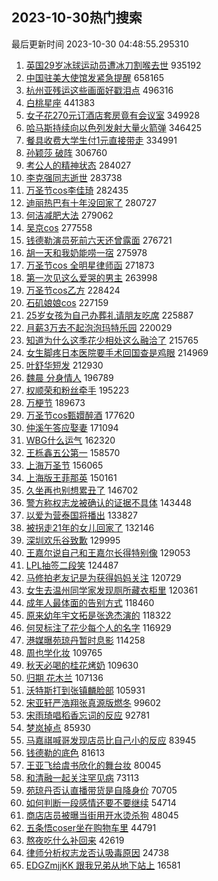 ## 2023-10-30热门搜索 
最后更新时间 2023-10-30 04:48:55.295310 
1. [英国29岁冰球运动员遭冰刀割喉去世](https://s.weibo.com/weibo?q=%23%E8%8B%B1%E5%9B%BD29%E5%B2%81%E5%86%B0%E7%90%83%E8%BF%90%E5%8A%A8%E5%91%98%E9%81%AD%E5%86%B0%E5%88%80%E5%89%B2%E5%96%89%E5%8E%BB%E4%B8%96%23&t=31&band_rank=1&Refer=top) 935192
1. [中国驻美大使馆发紧急提醒](https://s.weibo.com/weibo?q=%23%E4%B8%AD%E5%9B%BD%E9%A9%BB%E7%BE%8E%E5%A4%A7%E4%BD%BF%E9%A6%86%E5%8F%91%E7%B4%A7%E6%80%A5%E6%8F%90%E9%86%92%23&t=31&band_rank=2&Refer=top) 658165
1. [杭州亚残运这些画面好戳泪点](https://s.weibo.com/weibo?q=%23%E6%9D%AD%E5%B7%9E%E4%BA%9A%E6%AE%8B%E8%BF%90%E8%BF%99%E4%BA%9B%E7%94%BB%E9%9D%A2%E5%A5%BD%E6%88%B3%E6%B3%AA%E7%82%B9%23&t=31&band_rank=3&Refer=top) 496316
1. [白桃星座](https://s.weibo.com/weibo?q=%E7%99%BD%E6%A1%83%E6%98%9F%E5%BA%A7&t=31&band_rank=4&Refer=top) 441383
1. [女子花270元订酒店套房竟有会议室](https://s.weibo.com/weibo?q=%23%E5%A5%B3%E5%AD%90%E8%8A%B1270%E5%85%83%E8%AE%A2%E9%85%92%E5%BA%97%E5%A5%97%E6%88%BF%E7%AB%9F%E6%9C%89%E4%BC%9A%E8%AE%AE%E5%AE%A4%23&t=31&band_rank=5&Refer=top) 349928
1. [哈马斯持续向以色列发射大量火箭弹](https://s.weibo.com/weibo?q=%23%E5%93%88%E9%A9%AC%E6%96%AF%E6%8C%81%E7%BB%AD%E5%90%91%E4%BB%A5%E8%89%B2%E5%88%97%E5%8F%91%E5%B0%84%E5%A4%A7%E9%87%8F%E7%81%AB%E7%AE%AD%E5%BC%B9%23&t=31&band_rank=6&Refer=top) 346425
1. [餐具收费大学生付1元直接带走](https://s.weibo.com/weibo?q=%23%E9%A4%90%E5%85%B7%E6%94%B6%E8%B4%B9%E5%A4%A7%E5%AD%A6%E7%94%9F%E4%BB%981%E5%85%83%E7%9B%B4%E6%8E%A5%E5%B8%A6%E8%B5%B0%23&t=31&band_rank=7&Refer=top) 334991
1. [孙颖莎 破阵](https://s.weibo.com/weibo?q=%E5%AD%99%E9%A2%96%E8%8E%8E%20%E7%A0%B4%E9%98%B5&t=31&band_rank=8&Refer=top) 306760
1. [考公人的精神状态](https://s.weibo.com/weibo?q=%E8%80%83%E5%85%AC%E4%BA%BA%E7%9A%84%E7%B2%BE%E7%A5%9E%E7%8A%B6%E6%80%81&t=31&band_rank=9&Refer=top) 284027
1. [李克强同志逝世](https://s.weibo.com/weibo?q=%23%E6%9D%8E%E5%85%8B%E5%BC%BA%E5%90%8C%E5%BF%97%E9%80%9D%E4%B8%96%23&t=31&band_rank=10&Refer=top) 283738
1. [万圣节cos李佳琦](https://s.weibo.com/weibo?q=%E4%B8%87%E5%9C%A3%E8%8A%82cos%E6%9D%8E%E4%BD%B3%E7%90%A6&t=31&band_rank=11&Refer=top) 282435
1. [迪丽热巴有十年没回家了](https://s.weibo.com/weibo?q=%23%E8%BF%AA%E4%B8%BD%E7%83%AD%E5%B7%B4%E6%9C%89%E5%8D%81%E5%B9%B4%E6%B2%A1%E5%9B%9E%E5%AE%B6%E4%BA%86%23&t=31&band_rank=12&Refer=top) 280727
1. [何洁减肥大法](https://s.weibo.com/weibo?q=%E4%BD%95%E6%B4%81%E5%87%8F%E8%82%A5%E5%A4%A7%E6%B3%95&t=31&band_rank=13&Refer=top) 279062
1. [吴京cos](https://s.weibo.com/weibo?q=%E5%90%B4%E4%BA%ACcos&t=31&band_rank=14&Refer=top) 277558
1. [钱德勒演员死前六天还曾露面](https://s.weibo.com/weibo?q=%23%E9%92%B1%E5%BE%B7%E5%8B%92%E6%BC%94%E5%91%98%E6%AD%BB%E5%89%8D%E5%85%AD%E5%A4%A9%E8%BF%98%E6%9B%BE%E9%9C%B2%E9%9D%A2%23&t=31&band_rank=15&Refer=top) 276721
1. [胡一天和我奶能唠一宿](https://s.weibo.com/weibo?q=%E8%83%A1%E4%B8%80%E5%A4%A9%E5%92%8C%E6%88%91%E5%A5%B6%E8%83%BD%E5%94%A0%E4%B8%80%E5%AE%BF&t=31&band_rank=16&Refer=top) 275978
1. [万圣节cos 全明星律师函](https://s.weibo.com/weibo?q=%E4%B8%87%E5%9C%A3%E8%8A%82cos%20%E5%85%A8%E6%98%8E%E6%98%9F%E5%BE%8B%E5%B8%88%E5%87%BD&t=31&band_rank=17&Refer=top) 271873
1. [第一次见这么爱哭的男主](https://s.weibo.com/weibo?q=%23%E7%AC%AC%E4%B8%80%E6%AC%A1%E8%A7%81%E8%BF%99%E4%B9%88%E7%88%B1%E5%93%AD%E7%9A%84%E7%94%B7%E4%B8%BB%23&t=31&band_rank=18&Refer=top) 263998
1. [万圣节cos乙方](https://s.weibo.com/weibo?q=%E4%B8%87%E5%9C%A3%E8%8A%82cos%E4%B9%99%E6%96%B9&t=31&band_rank=19&Refer=top) 228424
1. [石矶娘娘cos](https://s.weibo.com/weibo?q=%23%E7%9F%B3%E7%9F%B6%E5%A8%98%E5%A8%98cos%23&t=31&band_rank=20&Refer=top) 227159
1. [25岁女孩为自己办葬礼请朋友吃席](https://s.weibo.com/weibo?q=%2325%E5%B2%81%E5%A5%B3%E5%AD%A9%E4%B8%BA%E8%87%AA%E5%B7%B1%E5%8A%9E%E8%91%AC%E7%A4%BC%E8%AF%B7%E6%9C%8B%E5%8F%8B%E5%90%83%E5%B8%AD%23&t=31&band_rank=21&Refer=top) 225887
1. [月薪3万去不起泡泡玛特乐园](https://s.weibo.com/weibo?q=%23%E6%9C%88%E8%96%AA3%E4%B8%87%E5%8E%BB%E4%B8%8D%E8%B5%B7%E6%B3%A1%E6%B3%A1%E7%8E%9B%E7%89%B9%E4%B9%90%E5%9B%AD%23&t=31&band_rank=22&Refer=top) 220029
1. [知道为什么这季花少相处这么融洽了](https://s.weibo.com/weibo?q=%23%E7%9F%A5%E9%81%93%E4%B8%BA%E4%BB%80%E4%B9%88%E8%BF%99%E5%AD%A3%E8%8A%B1%E5%B0%91%E7%9B%B8%E5%A4%84%E8%BF%99%E4%B9%88%E8%9E%8D%E6%B4%BD%E4%BA%86%23&t=31&band_rank=25&Refer=top) 215765
1. [女生脚疼日本医院要手术回国查是鸡眼](https://s.weibo.com/weibo?q=%23%E5%A5%B3%E7%94%9F%E8%84%9A%E7%96%BC%E6%97%A5%E6%9C%AC%E5%8C%BB%E9%99%A2%E8%A6%81%E6%89%8B%E6%9C%AF%E5%9B%9E%E5%9B%BD%E6%9F%A5%E6%98%AF%E9%B8%A1%E7%9C%BC%23&t=31&band_rank=23&Refer=top) 214969
1. [叶舒华短发](https://s.weibo.com/weibo?q=%23%E5%8F%B6%E8%88%92%E5%8D%8E%E7%9F%AD%E5%8F%91%23&t=31&band_rank=24&Refer=top) 212930
1. [魏晨 分身情人](https://s.weibo.com/weibo?q=%E9%AD%8F%E6%99%A8%20%E5%88%86%E8%BA%AB%E6%83%85%E4%BA%BA&t=31&band_rank=26&Refer=top) 196789
1. [权顺荣和粉丝牵手](https://s.weibo.com/weibo?q=%23%E6%9D%83%E9%A1%BA%E8%8D%A3%E5%92%8C%E7%B2%89%E4%B8%9D%E7%89%B5%E6%89%8B%23&t=31&band_rank=27&Refer=top) 195223
1. [万梗节](https://s.weibo.com/weibo?q=%E4%B8%87%E6%A2%97%E8%8A%82&t=31&band_rank=38&Refer=top) 189673
1. [万圣节cos甄嬛醉酒](https://s.weibo.com/weibo?q=%23%E4%B8%87%E5%9C%A3%E8%8A%82cos%E7%94%84%E5%AC%9B%E9%86%89%E9%85%92%23&t=31&band_rank=28&Refer=top) 177620
1. [仲溪午答应娶妻](https://s.weibo.com/weibo?q=%23%E4%BB%B2%E6%BA%AA%E5%8D%88%E7%AD%94%E5%BA%94%E5%A8%B6%E5%A6%BB%23&t=31&band_rank=29&Refer=top) 171094
1. [WBG什么运气](https://s.weibo.com/weibo?q=WBG%E4%BB%80%E4%B9%88%E8%BF%90%E6%B0%94&t=31&band_rank=30&Refer=top) 162320
1. [王栎鑫五公第一](https://s.weibo.com/weibo?q=%23%E7%8E%8B%E6%A0%8E%E9%91%AB%E4%BA%94%E5%85%AC%E7%AC%AC%E4%B8%80%23&t=31&band_rank=31&Refer=top) 158570
1. [上海万圣节](https://s.weibo.com/weibo?q=%E4%B8%8A%E6%B5%B7%E4%B8%87%E5%9C%A3%E8%8A%82&t=31&band_rank=32&Refer=top) 156065
1. [上海版王菲那英](https://s.weibo.com/weibo?q=%E4%B8%8A%E6%B5%B7%E7%89%88%E7%8E%8B%E8%8F%B2%E9%82%A3%E8%8B%B1&t=31&band_rank=33&Refer=top) 150161
1. [久坐再也别想累丑了](https://s.weibo.com/weibo?q=%E4%B9%85%E5%9D%90%E5%86%8D%E4%B9%9F%E5%88%AB%E6%83%B3%E7%B4%AF%E4%B8%91%E4%BA%86&t=31&band_rank=34&Refer=top) 146702
1. [警方称权志龙被确认的证据不具体](https://s.weibo.com/weibo?q=%23%E8%AD%A6%E6%96%B9%E7%A7%B0%E6%9D%83%E5%BF%97%E9%BE%99%E8%A2%AB%E7%A1%AE%E8%AE%A4%E7%9A%84%E8%AF%81%E6%8D%AE%E4%B8%8D%E5%85%B7%E4%BD%93%23&t=31&band_rank=35&Refer=top) 143448
1. [以爱为营泰国将播出](https://s.weibo.com/weibo?q=%23%E4%BB%A5%E7%88%B1%E4%B8%BA%E8%90%A5%E6%B3%B0%E5%9B%BD%E5%B0%86%E6%92%AD%E5%87%BA%23&t=31&band_rank=32&Refer=top) 133827
1. [被拐走21年的女儿回家了](https://s.weibo.com/weibo?q=%23%E8%A2%AB%E6%8B%90%E8%B5%B021%E5%B9%B4%E7%9A%84%E5%A5%B3%E5%84%BF%E5%9B%9E%E5%AE%B6%E4%BA%86%23&t=31&band_rank=36&Refer=top) 132146
1. [深圳欢乐谷致歉](https://s.weibo.com/weibo?q=%23%E6%B7%B1%E5%9C%B3%E6%AC%A2%E4%B9%90%E8%B0%B7%E8%87%B4%E6%AD%89%23&t=31&band_rank=47&Refer=top) 129995
1. [王嘉尔说自己和王嘉尔长得特别像](https://s.weibo.com/weibo?q=%23%E7%8E%8B%E5%98%89%E5%B0%94%E8%AF%B4%E8%87%AA%E5%B7%B1%E5%92%8C%E7%8E%8B%E5%98%89%E5%B0%94%E9%95%BF%E5%BE%97%E7%89%B9%E5%88%AB%E5%83%8F%23&t=31&band_rank=37&Refer=top) 129053
1. [LPL抽签二段笑](https://s.weibo.com/weibo?q=%23LPL%E6%8A%BD%E7%AD%BE%E4%BA%8C%E6%AE%B5%E7%AC%91%23&t=31&band_rank=39&Refer=top) 124487
1. [马修拍老友记是为获得妈妈关注](https://s.weibo.com/weibo?q=%23%E9%A9%AC%E4%BF%AE%E6%8B%8D%E8%80%81%E5%8F%8B%E8%AE%B0%E6%98%AF%E4%B8%BA%E8%8E%B7%E5%BE%97%E5%A6%88%E5%A6%88%E5%85%B3%E6%B3%A8%23&t=31&band_rank=40&Refer=top) 120729
1. [女生去温州同学家发现厕所藏衣柜里](https://s.weibo.com/weibo?q=%23%E5%A5%B3%E7%94%9F%E5%8E%BB%E6%B8%A9%E5%B7%9E%E5%90%8C%E5%AD%A6%E5%AE%B6%E5%8F%91%E7%8E%B0%E5%8E%95%E6%89%80%E8%97%8F%E8%A1%A3%E6%9F%9C%E9%87%8C%23&t=31&band_rank=41&Refer=top) 120361
1. [成年人最体面的告别方式](https://s.weibo.com/weibo?q=%E6%88%90%E5%B9%B4%E4%BA%BA%E6%9C%80%E4%BD%93%E9%9D%A2%E7%9A%84%E5%91%8A%E5%88%AB%E6%96%B9%E5%BC%8F&t=31&band_rank=44&Refer=top) 118460
1. [原来幼年宇文拓是张逸杰演的](https://s.weibo.com/weibo?q=%23%E5%8E%9F%E6%9D%A5%E5%B9%BC%E5%B9%B4%E5%AE%87%E6%96%87%E6%8B%93%E6%98%AF%E5%BC%A0%E9%80%B8%E6%9D%B0%E6%BC%94%E7%9A%84%23&t=31&band_rank=43&Refer=top) 118322
1. [何炅标注了花少每个人的名字](https://s.weibo.com/weibo?q=%23%E4%BD%95%E7%82%85%E6%A0%87%E6%B3%A8%E4%BA%86%E8%8A%B1%E5%B0%91%E6%AF%8F%E4%B8%AA%E4%BA%BA%E7%9A%84%E5%90%8D%E5%AD%97%23&t=31&band_rank=42&Refer=top) 116929
1. [港媒曝苑琼丹暂时息影](https://s.weibo.com/weibo?q=%23%E6%B8%AF%E5%AA%92%E6%9B%9D%E8%8B%91%E7%90%BC%E4%B8%B9%E6%9A%82%E6%97%B6%E6%81%AF%E5%BD%B1%23&t=31&band_rank=44&Refer=top) 114258
1. [周也学化妆](https://s.weibo.com/weibo?q=%E5%91%A8%E4%B9%9F%E5%AD%A6%E5%8C%96%E5%A6%86&t=31&band_rank=45&Refer=top) 109765
1. [秋天必喝的桂花烤奶](https://s.weibo.com/weibo?q=%23%E7%A7%8B%E5%A4%A9%E5%BF%85%E5%96%9D%E7%9A%84%E6%A1%82%E8%8A%B1%E7%83%A4%E5%A5%B6%23&t=31&band_rank=46&Refer=top) 109630
1. [归期 花木兰](https://s.weibo.com/weibo?q=%E5%BD%92%E6%9C%9F%20%E8%8A%B1%E6%9C%A8%E5%85%B0&t=31&band_rank=47&Refer=top) 107136
1. [沃特斯打到张镇麟脸部](https://s.weibo.com/weibo?q=%23%E6%B2%83%E7%89%B9%E6%96%AF%E6%89%93%E5%88%B0%E5%BC%A0%E9%95%87%E9%BA%9F%E8%84%B8%E9%83%A8%23&t=31&band_rank=48&Refer=top) 105931
1. [宋亚轩严浩翔张真源版燃冬](https://s.weibo.com/weibo?q=%23%E5%AE%8B%E4%BA%9A%E8%BD%A9%E4%B8%A5%E6%B5%A9%E7%BF%94%E5%BC%A0%E7%9C%9F%E6%BA%90%E7%89%88%E7%87%83%E5%86%AC%23&t=31&band_rank=49&Refer=top) 99602
1. [宋雨琦唱稻香忘词的反应](https://s.weibo.com/weibo?q=%23%E5%AE%8B%E9%9B%A8%E7%90%A6%E5%94%B1%E7%A8%BB%E9%A6%99%E5%BF%98%E8%AF%8D%E7%9A%84%E5%8F%8D%E5%BA%94%23&t=31&band_rank=50&Refer=top) 92781
1. [梦岚掉点](https://s.weibo.com/weibo?q=%E6%A2%A6%E5%B2%9A%E6%8E%89%E7%82%B9&t=31&band_rank=50&Refer=top) 85930
1. [马嘉祺喊哥发现店员比自己小的反应](https://s.weibo.com/weibo?q=%23%E9%A9%AC%E5%98%89%E7%A5%BA%E5%96%8A%E5%93%A5%E5%8F%91%E7%8E%B0%E5%BA%97%E5%91%98%E6%AF%94%E8%87%AA%E5%B7%B1%E5%B0%8F%E7%9A%84%E5%8F%8D%E5%BA%94%23&t=31&band_rank=46&Refer=top) 83945
1. [钱德勒的底色](https://s.weibo.com/weibo?q=%E9%92%B1%E5%BE%B7%E5%8B%92%E7%9A%84%E5%BA%95%E8%89%B2&t=31&band_rank=47&Refer=top) 81613
1. [王亚飞给虞书欣化的舞台妆](https://s.weibo.com/weibo?q=%23%E7%8E%8B%E4%BA%9A%E9%A3%9E%E7%BB%99%E8%99%9E%E4%B9%A6%E6%AC%A3%E5%8C%96%E7%9A%84%E8%88%9E%E5%8F%B0%E5%A6%86%23&t=31&band_rank=48&Refer=top) 80045
1. [和清融一起关注罕见病](https://s.weibo.com/weibo?q=%E5%92%8C%E6%B8%85%E8%9E%8D%E4%B8%80%E8%B5%B7%E5%85%B3%E6%B3%A8%E7%BD%95%E8%A7%81%E7%97%85&t=31&band_rank=37&Refer=top) 73113
1. [苑琼丹否认直播带货是自降身价](https://s.weibo.com/weibo?q=%23%E8%8B%91%E7%90%BC%E4%B8%B9%E5%90%A6%E8%AE%A4%E7%9B%B4%E6%92%AD%E5%B8%A6%E8%B4%A7%E6%98%AF%E8%87%AA%E9%99%8D%E8%BA%AB%E4%BB%B7%23&t=31&band_rank=47&Refer=top) 70705
1. [如何判断一段感情还要不要继续](https://s.weibo.com/weibo?q=%E5%A6%82%E4%BD%95%E5%88%A4%E6%96%AD%E4%B8%80%E6%AE%B5%E6%84%9F%E6%83%85%E8%BF%98%E8%A6%81%E4%B8%8D%E8%A6%81%E7%BB%A7%E7%BB%AD&t=31&band_rank=43&Refer=top) 54714
1. [商店店员被曝当街用开水烫杀狗](https://s.weibo.com/weibo?q=%23%E5%95%86%E5%BA%97%E5%BA%97%E5%91%98%E8%A2%AB%E6%9B%9D%E5%BD%93%E8%A1%97%E7%94%A8%E5%BC%80%E6%B0%B4%E7%83%AB%E6%9D%80%E7%8B%97%23&t=31&band_rank=49&Refer=top) 48045
1. [五条悟coser坐在购物车里](https://s.weibo.com/weibo?q=%E4%BA%94%E6%9D%A1%E6%82%9Fcoser%E5%9D%90%E5%9C%A8%E8%B4%AD%E7%89%A9%E8%BD%A6%E9%87%8C&t=31&band_rank=41&Refer=top) 44791
1. [熬夜吃什么补回来](https://s.weibo.com/weibo?q=%E7%86%AC%E5%A4%9C%E5%90%83%E4%BB%80%E4%B9%88%E8%A1%A5%E5%9B%9E%E6%9D%A5&t=31&band_rank=46&Refer=top) 42619
1. [律师分析权志龙否认吸毒原因](https://s.weibo.com/weibo?q=%23%E5%BE%8B%E5%B8%88%E5%88%86%E6%9E%90%E6%9D%83%E5%BF%97%E9%BE%99%E5%90%A6%E8%AE%A4%E5%90%B8%E6%AF%92%E5%8E%9F%E5%9B%A0%23&t=31&band_rank=31&Refer=top) 24738
1. [EDGZmjjKK 跟我兄弟从地下站上](https://s.weibo.com/weibo?q=EDGZmjjKK%20%E8%B7%9F%E6%88%91%E5%85%84%E5%BC%9F%E4%BB%8E%E5%9C%B0%E4%B8%8B%E7%AB%99%E4%B8%8A&t=31&band_rank=46&Refer=top) 16581
